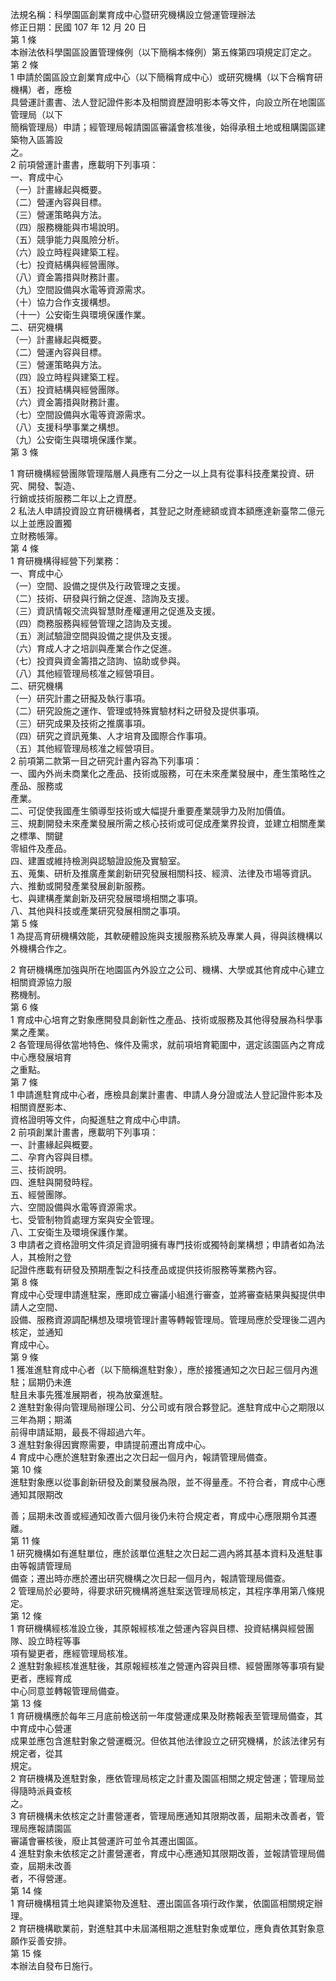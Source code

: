 法規名稱：科學園區創業育成中心暨研究機構設立營運管理辦法  
修正日期：民國 107 年 12 月 20 日  
第 1 條  
本辦法依科學園區設置管理條例（以下簡稱本條例）第五條第四項規定訂定之。  
第 2 條  
1 申請於園區設立創業育成中心（以下簡稱育成中心）或研究機構（以下合稱育研機構）者，應檢  
具營運計畫書、法人登記證件影本及相關資歷證明影本等文件，向設立所在地園區管理局（以下  
簡稱管理局）申請；經管理局報請園區審議會核准後，始得承租土地或租購園區建築物入區籌設  
之。  
2 前項營運計畫書，應載明下列事項：  
一、育成中心  
（一）計畫緣起與概要。  
（二）營運內容與目標。  
（三）營運策略與方法。  
（四）服務機能與市場說明。  
（五）競爭能力與風險分析。  
（六）設立時程與建築工程。  
（七）投資結構與經營團隊。  
（八）資金籌措與財務計畫。  
（九）空間設備與水電等資源需求。  
（十）協力合作支援構想。  
（十一）公安衛生與環境保護作業。  
二、研究機構  
（一）計畫緣起與概要。  
（二）營運內容與目標。  
（三）營運策略與方法。  
（四）設立時程與建築工程。  
（五）投資結構與經營團隊。  
（六）資金籌措與財務計畫。  
（七）空間設備與水電等資源需求。  
（八）支援科學事業之構想。  
（九）公安衛生與環境保護作業。  
第 3 條  


1 育研機構經營團隊管理階層人員應有二分之一以上具有從事科技產業投資、研究、開發、製造、  
行銷或技術服務二年以上之資歷。  
2 私法人申請投資設立育研機構者，其登記之財產總額或資本額應達新臺幣二億元以上並應設置獨  
立財務帳簿。  
第 4 條  
1 育研機構得經營下列業務：  
一、育成中心  
（一）空間、設備之提供及行政管理之支援。  
（二）技術、研發與行銷之促進、諮詢及支援。  
（三）資訊情報交流與智慧財產權運用之促進及支援。  
（四）商務服務與經營管理之諮詢及支援。  
（五）測試驗證空間與設備之提供及支援。  
（六）育成人才之培訓與產業合作之促進。  
（七）投資與資金籌措之諮詢、協助或參與。  
（八）其他經管理局核准之經營項目。  
二、研究機構  
（一）研究計畫之研擬及執行事項。  
（二）研究設施之運作、管理或特殊實驗材料之研發及提供事項。  
（三）研究成果及技術之推廣事項。  
（四）研究之資訊蒐集、人才培育及國際合作事項。  
（五）其他經管理局核准之經營項目。  
2 前項第二款第一目之研究計畫內容為下列事項：  
一、國內外尚未商業化之產品、技術或服務，可在未來產業發展中，產生策略性之產品、服務或  
產業。  
二、可促使我國產生領導型技術或大幅提升重要產業競爭力及附加價值。  
三、規劃開發未來產業發展所需之核心技術或可促成產業界投資，並建立相關產業之標準、關鍵  
零組件及產品。  
四、建置或維持檢測與認驗證設施及實驗室。  
五、蒐集、研析及推廣產業創新研究發展相關科技、經濟、法律及市場等資訊。  
六、推動或開發產業發展創新服務。  
七、與建構產業創新及研究發展環境相關之事項。  
八、其他與科技或產業研究發展相關之事項。  
第 5 條  
1 為提高育研機構效能，其軟硬體設施與支援服務系統及專業人員，得與該機構以外機構合作之。  


2 育研機構應加強與所在地園區內外設立之公司、機構、大學或其他育成中心建立相關資源協力服  
務機制。  
第 6 條  
1 育成中心培育之對象應開發具創新性之產品、技術或服務及其他得發展為科學事業之產業。  
2 各管理局得依當地特色、條件及需求，就前項培育範圍中，選定該園區內之育成中心應發展培育  
之重點。  
第 7 條  
1 申請進駐育成中心者，應檢具創業計畫書、申請人身分證或法人登記證件影本及相關資歷影本、  
資格證明等文件，向擬進駐之育成中心申請。  
2 前項創業計畫書，應載明下列事項：  
一、計畫緣起與概要。  
二、孕育內容與目標。  
三、技術說明。  
四、進駐與開發時程。  
五、經營團隊。  
六、空間設備與水電等資源需求。  
七、受管制物質處理方案與安全管理。  
八、工安衛生及環境保護作業。  
3 申請者之資格證明文件須足資證明擁有專門技術或獨特創業構想；申請者如為法人，其檢附之登  
記證件應載有研發及預期產製之科技產品或提供技術服務等業務內容。  
第 8 條  
育成中心受理申請進駐案，應即成立審議小組進行審查，並將審查結果與擬提供申請人之空間、  
設備、服務資源調配構想及環境管理計畫等轉報管理局。管理局應於受理後二週內核定，並通知  
育成中心。  
第 9 條  
1 獲准進駐育成中心者（以下簡稱進駐對象），應於接獲通知之次日起三個月內進駐；屆期仍未進  
駐且未事先獲准展期者，視為放棄進駐。  
2 進駐對象得向管理局辦理公司、分公司或有限合夥登記。進駐育成中心之期限以三年為期；期滿  
前得申請延期，最長不得超過六年。  
3 進駐對象得因實際需要，申請提前遷出育成中心。  
4 育成中心應於進駐對象遷出之次日起一個月內，報請管理局備查。  
第 10 條  
進駐對象應以從事創新研發及創業發展為限，並不得量產。不符合者，育成中心應通知其限期改  


善；屆期未改善或經通知改善六個月後仍未符合規定者，育成中心應限期令其遷離。  
第 11 條  
1 研究機構如有進駐單位，應於該單位進駐之次日起二週內將其基本資料及進駐事由等報請管理局  
備查；遷出時亦應於遷出研究機構之次日起一個月內，報請管理局備查。  
2 管理局於必要時，得要求研究機構將進駐案送管理局核定，其程序準用第八條規定。  
第 12 條  
1 育研機構經核准設立後，其原報經核准之營運內容與目標、投資結構與經營團隊、設立時程等事  
項有變更者，應經管理局核准。  
2 進駐對象經核准進駐後，其原報經核准之營運內容與目標、經營團隊等事項有變更者，應經育成  
中心同意並轉報管理局備查。  
第 13 條  
1 育研機構應於每年三月底前檢送前一年度營運成果及財務報表至管理局備查，其中育成中心營運  
成果並應包含進駐對象之營運概況。但依其他法律設立之研究機構，於該法律另有規定者，從其  
規定。  
2 育研機構及進駐對象，應依管理局核定之計畫及園區相關之規定營運；管理局並得隨時派員查核  
之。  
3 育研機構未依核定之計畫營運者，管理局應通知其限期改善，屆期未改善者，管理局應報請園區  
審議會審核後，廢止其營運許可並令其遷出園區。  
4 進駐對象未依核定之計畫營運者，育成中心應通知其限期改善，並報請管理局備查，屆期未改善  
者，不得營運。  
第 14 條  
1 育研機構租賃土地與建築物及進駐、遷出園區各項行政作業，依園區相關規定辦理。  
2 育研機構歇業前，對進駐其中未屆滿租期之進駐對象或單位，應負責依其對象意願作妥善安排。  
第 15 條  
本辦法自發布日施行。  


